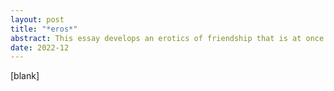 ```yaml
---
layout: post
title: "*eros*"
abstract: This essay develops an erotics of friendship that is at once also an erotics of art and an erotics of religious experience, by working with the thinking of María Lugones, Audre Lorde, Plato, bell hooks, Alfred North Whitehead, Aristotle, Susan Sontag, Gloria Anzaldúa, John Dewey, Jean-Luc Nancy, Henri Bergson and Baruch Spinoza. / Nota bene: From here down, I still need to incorporate Plato, Whitehead, and Aristotle, after choosing to expand from three divisions into four. Each movement could be written as a 3-5 page section within an essay or as a 3-chapter part within a book. / In our first movement, Lugones, Lorde, and hooks articulate an erotics of friendship through lenses of devotion, turning toward, and mentorship. In our second movement, Sontag articulates an erotics of art in contrast with a hermeneutics interpreting art, as well as transparence as divine sense of intuition in perception, and Anzaldúa articulates an erotics of sublime, transformative storytelling, as well as a world-erotic understood through metaphors of entering the serpent and of becoming Coatlicue, practiced by attuning a global multiplicity of energy. Dewey articulates an erotics of art through the esthetic as consummate experience. In our third movement, Nancy articulates an existential erotics of being-with the origin, of being abandoned by the gods, and of loving each other with affectionately curious “world”-traveling; Bergson articulates the intuition of concrete duration as a site of erotic access to the Absolute; and Spinoza articulates the fullness of our erotic God, drawn to the limits of perception, sense, matter, existence, and “world,” in the perfection of the real, i.e., in the perfection of the erotic-esthetic-intuitive-material-devotional-mentorial-memorial-platonic-divine-experiential Absolute. / I argue for erotic, platonic, demi-sexual, poly-relational love as a metaphysical principle of experience, existence, and matter. I argue that we must turn toward embodied desire, attraction, and feeling, aspects of our shared *eros*, in order to achieve social justice, global harmony, personal fulfillment, and moral sense.
date: 2022-12
---
```


[blank]
